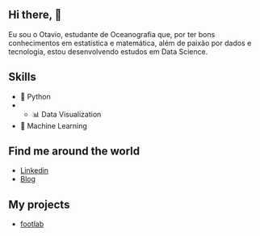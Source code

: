 ## Hi there, 👋 

Eu sou o Otavio, estudante de Oceanografia que, por ter bons conhecimentos em estatística e matemática, além de paixão por dados e tecnologia, estou desenvolvendo estudos em Data Science.

## Skills

* 🐍 Python
* * 📊 Data Visualization
* 🔮 Machine Learning

## Find me around the world

* [Linkedin](https://www.linkedin.com/in/otaviosanluz/)
* [Blog](https://otaviosanluz.medium.com/)

## My projects

* [footlab](https://github.com/otaviosanluz/footlab)
